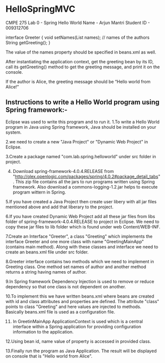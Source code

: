 # HelloSpringMVC
CMPE 275 
Lab 0 - Spring Hello World
Name - Arjun Mantri
Student ID - 009312706

interface Greeter {
	void setNames(List<String> names); // names of the authors
	String getGreeting();
  }

The value of the names property should be specified in beans.xml as well. 

After instantiating the application context, get the greeting bean by its ID, call its getGreeting() method to get the greeting message, and print it on the console.

If the author is Alice, the greeting message should be “Hello world from Alice!” 

Instructions to write a Hello World program using Spring framework:-
--------------------------------------------------------------------
Eclipse was used to write this program and to run it.
1.To write a Hello World program in Java using Spring framework, Java should be installed on your system.

2.we need to create a new "Java Project" or "Dynamic Web Project" in Eclipse.

3.Create a package named "com.lab.spring.helloworld" under src folder in project.

4. Download spring-framework-4.0.4.RELEASE from "http://olex.openlogic.com/packages/spring/4.0.2#package_detail_tabs".
This zip file contains all the jars to run programs written using Spring framework. Also download a commons-logging-1.2.jar
helps to execute program wittern in Spring.

5.If you have created a Java Project then create user libery with all jar files mentioned above and add that liberary
to the project.

6.If you have created Dynamic Web Project add all these jar files from libs folder of spring-framework-4.0.4.RELEASE
to project in Eclipse.
We need to copy these jar files to lib folder which is found under web Content/WEB-INF.

7.Create an Interface "Greeter", a class "Greeting" which implements the interface Greeter and one more class with name 
"GreetingMainApp"(contains main method). Along with these classes and interface we need to create an beans.xml file under
src folder.

8.Greeter interface contains two methods which we need to implement in Greeting class. One method set names of author and
another method returns a string having names of author.

9.In Spring framework Dependency Injection is used to remove or reduce dependency so that one class is not dependent on another.

10.To implement this we have written beans.xml where beans are created with id and class attributes and properties are defined.
The attribute "class" points to class "Greeting" and here values are injected to methods. Basically beans.xml file is used as a
configuration file.

11. In GreetinMainApp ApplicationContext is used which is a central interface within a Spring application for providing 
configuration information to the application.

12.Using bean id, name value of property is accessed in provided class.

13.Finally run the program as Java Application. The result will be displayed on console that is 
"Hello world from Alice".
